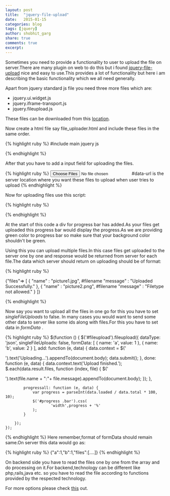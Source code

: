 ```yaml
---
layout: post
title:  "jquery-file-upload"
date:   2015-01-15
categories: blog
tags: [jquery] 
author: shobhit_garg
share: true
comments: true
excerpt:
---
```


Sometimes you need to provide a functionality to user to upload the file on server.There are many plugin on web to do this but i found [jquery-file-upload][jfu] nice and easy to use.This provides a lot of functionality but  here i am describing the basic functionality  which we all need generally.


Apart from jquery standard js file you need three more files which are:

* jquery.ui.widget.js
* jquery.iframe-transport.js
* jquery.fileupload.js

These files can be downloaded from this [location][link].

Now create a html file say file_uploader.html and include these files in the same order.

{% highlight ruby %}
#include main jquery js
<script src="/assets/shared/jquery.ui.widget.js"></script>
<script src="/assets/shared/jquery.iframe-transport.js"></script>
<script src="/assets/shared/jquery.fileupload.js"></script>
{% endhighlight %}

After that you have to add a input field for uploading the files.

{% highlight ruby %}
<input id="fileupload" type="file" name="files[]" data-url="/upload-file/" multiple>
#data-url is the server location where you want these files to upload when user tries to upload
{% endhighlight %}

Now for uploading files use this script:

{% highlight ruby %}
<div id="progress" style="position:absolute;width:100px;">
  <div class="bar" style="height:18px;background: green;width: 0%"></div>
</div>


<script>
$(function () {
        $('#fileupload').fileupload({
            dataType: 'json',
            add: function (e, data) {
                data.context = $('<p/>').text('Uploading...').appendTo(document.body);
                data.submit();
            },
            done: function (e, data) {
                data.context.text('Upload finished.');
                $.each(data.result.files, function (index, file) {
                    $('<p/>').text(file.name + ":"+ file.message).appendTo(document.body);
                });
            },

            progressall: function (e, data) {
                var progress = parseInt(data.loaded / data.total * 100, 10);
                $('#progress .bar').css(
                        'width',progress + '%'
                );
            }

        });
    });
</script>
{% endhighlight %}

At the start of this code a div for progress bar has added.As your files get uploaded this progress bar would display the progress.As we are providing green color to progress bar so make sure that your background color shouldn't be green.

Using this you can upload multiple files.In this case files get uploaded to the server one by one and response would be returned from server for each file.The data which server should return on uploading should be of format:

{% highlight ruby %}

{"files"=> [
        {
            "name" : "picture1.jpg", #filename
            "message" : "Uploaded Successfully."
        },
        {
            "name" : "picture2.png", #filename
            "message" : "Filetype not allowed."
        }
    ]}

{% endhighlight %}

Now say you want to upload all the files in one go for this you have to set _singleFileUploads_ to false. In many cases you would want to send some other data to server like some ids along with files.For this you have to set data in _formData_ .

{% highlight ruby %}
 $(function () {
        $('#fileupload').fileupload({
            dataType: 'json',
            singleFileUploads: false,
            formData: [
                {
                    name: 'a',
                    value: 1
                },
                {
                    name: 'b',
                    value: 2
                }
            ],
            add: function (e, data) {
                data.context = $('<p/>').text('Uploading...').appendTo(document.body);
                data.submit();
            },
            done: function (e, data) {
                data.context.text('Upload finished.');
                $.each(data.result.files, function (index, file) {
                    $('<p/>').text(file.name + ":"+ file.message).appendTo(document.body);
                });
            },

            progressall: function (e, data) {
                var progress = parseInt(data.loaded / data.total * 100, 10);
                $('#progress .bar').css(
                        'width',progress + '%'
                );
            }

        });
    });
{% endhighlight %}
Here remember,format of formData should remain same.On server this data would go as:

{% highlight ruby %}
{"a":1,"b":1,"files":[....]}
{% endhighlight %}

On backend side you have to read the files one by one from the array and do processing on it.For backend,technology can be different like php,rails,java etc. so you have to read the file according to functions provided by the respected technology.


For more options please check [this][options] out.

[jfu]: https://github.com/blueimp/jQuery-File-Upload
[link]: https://github.com/blueimp/jQuery-File-Upload/releases
[options]: https://github.com/blueimp/jQuery-File-Upload/wiki/Options
